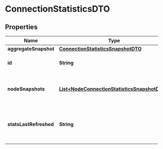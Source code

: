 # ConnectionStatisticsDTO

## Properties
Name | Type | Description | Notes
------------ | ------------- | ------------- | -------------
**aggregateSnapshot** | [**ConnectionStatisticsSnapshotDTO**](ConnectionStatisticsSnapshotDTO.md) |  |  [optional]
**id** | **String** | The ID of the connection |  [optional]
**nodeSnapshots** | [**List&lt;NodeConnectionStatisticsSnapshotDTO&gt;**](NodeConnectionStatisticsSnapshotDTO.md) | A list of status snapshots for each node |  [optional]
**statsLastRefreshed** | **String** | The timestamp of when the stats were last refreshed |  [optional]
